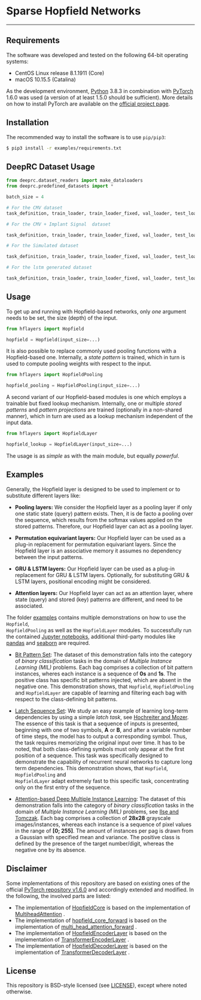 # Sparse Hopfield Networks 

---

## Requirements

The software was developed and tested on the following 64-bit operating systems:

- CentOS Linux release 8.1.1911 (Core)
- macOS 10.15.5 (Catalina)

As the development environment, [Python](https://www.python.org) 3.8.3 in combination
with [PyTorch](https://pytorch.org) 1.6.0 was used (a version of at least 1.5.0 should be sufficient). More details on
how to install PyTorch are available on the [official project page](https://pytorch.org).

## Installation

The recommended way to install the software is to use `pip/pip3`:


```bash
$ pip3 install -r examples/requirements.txt
```

## DeepRC Dataset Usage

```python
from deeprc.dataset_readers import make_dataloaders
from deeprc.predefined_datasets import *

batch_size = 4

# For the CMV dataset
task_definition, train_loader, train_loader_fixed, val_loader, test_loader = cmv_dataset(dataset_path='./datasets/cmv/', batch_size=batch_size)

# For the CMV + Implant Signal  dataset

task_definition, train_loader, train_loader_fixed, val_loader, test_loader = cmv_implanted_dataset(dataset_path='./datasets/cmv_implanted/', batch_size=batch_size)

# For the Simulated dataset

task_definition, train_loader, train_loader_fixed, val_loader, test_loader = simulated_dataset(dataset_path='./datasets/simulated/', batch_size=batch_size)

# For the lstm generated dataset

task_definition, train_loader, train_loader_fixed, val_loader, test_loader = lstm_generated_dataset(dataset_path='./datasets/lstm/', batch_size=batch_size)

```

## Usage

To get up and running with Hopfield-based networks, only <i>one</i> argument needs to be set, the size (depth) of the
input.

```python
from hflayers import Hopfield

hopfield = Hopfield(input_size=...)
```

It is also possible to replace commonly used pooling functions with a Hopfield-based one. Internally, a <i>state
pattern</i> is trained, which in turn is used to compute pooling weights with respect to the input.

```python
from hflayers import HopfieldPooling

hopfield_pooling = HopfieldPooling(input_size=...)
```

A second variant of our Hopfield-based modules is one which employs a trainable but fixed lookup mechanism. Internally,
one or multiple <i>stored patterns</i> and <i>pattern projections</i> are trained (optionally in a non-shared manner),
which in turn are used as a lookup mechanism independent of the input data.

```python
from hflayers import HopfieldLayer

hopfield_lookup = HopfieldLayer(input_size=...)
```

The usage is as <i>simple</i> as with the main module, but equally <i>powerful</i>.

## Examples

Generally, the Hopfield layer is designed to be used to implement or to substitute different layers like:

- <b>Pooling layers:</b> We consider the Hopfield layer as a pooling layer if only one static state (query) pattern
  exists. Then, it is de facto a pooling over the sequence, which results from the softmax values applied on the stored
  patterns. Therefore, our Hopfield layer can act as a pooling layer.

- <b>Permutation equivariant layers:</b> Our Hopfield layer can be used as a plug-in replacement for permutation
  equivariant layers. Since the Hopfield layer is an associative memory it assumes no dependency between the input
  patterns.

- <b>GRU & LSTM layers:</b> Our Hopfield layer can be used as a plug-in replacement for GRU & LSTM layers. Optionally,
  for substituting GRU & LSTM layers, positional encoding might be considered.

- <b>Attention layers:</b>  Our Hopfield layer can act as an attention layer, where state (query) and stored (key)
  patterns are different, and need to be associated.

The folder [examples](examples/) contains multiple demonstrations on how to use the <code>Hopfield</code>, <code>
HopfieldPooling</code> as well as the <code>HopfieldLayer</code> modules. To successfully run the
contained [Jupyter notebooks](https://jupyter.org), additional third-party modules
like [pandas](https://pandas.pydata.org) and [seaborn](https://seaborn.pydata.org) are required.

- [Bit Pattern Set](examples/bit_pattern/bit_pattern_demo.ipynb): The dataset of this demonstration falls into the
  category of <i>binary classification</i> tasks in the domain of <i>Multiple Instance Learning (MIL)</i> problems. Each
  bag comprises a collection of bit pattern instances, wheres each instance is a sequence of <b>0s</b> and <b>1s</b>.
  The positive class has specific bit patterns injected, which are absent in the negative one. This demonstration shows,
  that <code>Hopfield</code>, <code>HopfieldPooling</code> and <code>HopfieldLayer</code> are capable of learning and
  filtering each bag with respect to the class-defining bit patterns.

- [Latch Sequence Set](examples/latch_sequence/latch_sequence_demo.ipynb): We study an easy example of learning
  long-term dependencies by using a simple <i>latch task</i>,
  see [Hochreiter and Mozer](https://link.springer.com/chapter/10.1007/3-540-44668-0_92). The essence of this task is
  that a sequence of inputs is presented, beginning with one of two symbols, <b>A</b> or <b>B</b>, and after a variable
  number of time steps, the model has to output a corresponding symbol. Thus, the task requires memorizing the original
  input over time. It has to be noted, that both class-defining symbols must only appear at the first position of a
  sequence. This task was specifically designed to demonstrate the capability of recurrent neural networks to capture
  long term dependencies. This demonstration shows, that <code>Hopfield</code>, <code>HopfieldPooling</code> and <code>
  HopfieldLayer</code> adapt extremely fast to this specific task, concentrating only on the first entry of the
  sequence.

- [Attention-based Deep Multiple Instance Learning](examples/mnist_bags/mnist_bags_demo.ipynb): The dataset of this
  demonstration falls into the category of <i>binary classification</i> tasks in the domain of <i>Multiple Instance
  Learning (MIL)</i> problems, see [Ilse and Tomczak](https://arxiv.org/abs/1802.04712). Each bag comprises a collection
  of <b>28x28</b> grayscale images/instances, whereas each instance is a sequence of pixel values in the range
  of <b>[0; 255]</b>. The amount of instances per pag is drawn from a Gaussian with specified mean and variance. The
  positive class is defined by the presence of the target number/digit, whereas the negative one by its absence.

## Disclaimer

Some implementations of this repository are based on existing ones of the
official [PyTorch repository v1.6.0](https://github.com/pytorch/pytorch/tree/v1.6.0) and accordingly extended and
modified. In the following, the involved parts are listed:

- The implementation of [HopfieldCore](hflayers/activation.py#L16) is based on the implementation
  of [MultiheadAttention](https://github.com/pytorch/pytorch/blob/b31f58de6fa8bbda5353b3c77d9be4914399724d/torch/nn/modules/activation.py#L771)
  .
- The implementation of [hopfield_core_forward](hflayers/functional.py#L8) is based on the implementation
  of [multi_head_attention_forward](https://github.com/pytorch/pytorch/blob/b31f58de6fa8bbda5353b3c77d9be4914399724d/torch/nn/functional.py#L3854)
  .
- The implementation of [HopfieldEncoderLayer](hflayers/transformer.py#L12) is based on the implementation
  of [TransformerEncoderLayer](https://github.com/pytorch/pytorch/blob/b31f58de6fa8bbda5353b3c77d9be4914399724d/torch/nn/modules/transformer.py#L241)
  .
- The implementation of [HopfieldDecoderLayer](hflayers/transformer.py#L101) is based on the implementation
  of [TransformerDecoderLayer](https://github.com/pytorch/pytorch/blob/b31f58de6fa8bbda5353b3c77d9be4914399724d/torch/nn/modules/transformer.py#L303)
  .

## License

This repository is BSD-style licensed (see [LICENSE](LICENSE)), except where noted otherwise.
